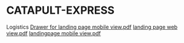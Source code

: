 # CATAPULT-EXPRESS
Logistics
[Drawer for landing page mobile view.pdf](https://github.com/Jj0811/CATAPULT-EXPRESS/files/9691962/Drawer.for.landing.page.mobile.view.pdf)
[landing page web view.pdf](https://github.com/Jj0811/CATAPULT-EXPRESS/files/9691963/landing.page.web.view.pdf)
[landingpage mobile view.pdf](https://github.com/Jj0811/CATAPULT-EXPRESS/files/9691964/landingpage.mobile.view.pdf)
